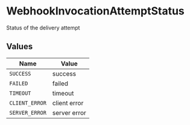 # WebhookInvocationAttemptStatus

Status of the delivery attempt


## Values

| Name           | Value          |
| -------------- | -------------- |
| `SUCCESS`      | success        |
| `FAILED`       | failed         |
| `TIMEOUT`      | timeout        |
| `CLIENT_ERROR` | client error   |
| `SERVER_ERROR` | server error   |